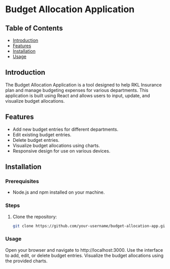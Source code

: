 # Budget Allocation Application

## Table of Contents
- [Introduction](#introduction)
- [Features](#features)
- [Installation](#installation)
- [Usage](#usage)

## Introduction
The Budget Allocation Application is a tool designed to help RKL Insurance plan and manage budgeting expenses for various departments. This application is built using React and allows users to input, update, and visualize budget allocations.

## Features
- Add new budget entries for different departments.
- Edit existing budget entries.
- Delete budget entries.
- Visualize budget allocations using charts.
- Responsive design for use on various devices.

## Installation

### Prerequisites
- Node.js and npm installed on your machine.

### Steps
1. Clone the repository:
   ```sh
   git clone https://github.com/your-username/budget-allocation-app.git

### Usage
Open your browser and navigate to http://localhost:3000.
Use the interface to add, edit, or delete budget entries.
Visualize the budget allocations using the provided charts.
